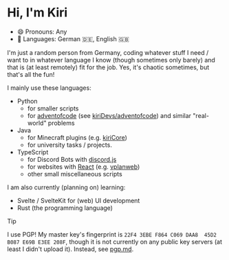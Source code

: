 # Hi, I'm Kiri

- 😄 Pronouns: Any
- :speech_balloon: Languages: German :de:, English :gb:

I'm just a random person from Germany, coding whatever stuff I need / want to in whatever language I know
(though sometimes only barely) and that is (at least remotely) fit for the job.
Yes, it's chaotic sometimes, but that's all the fun!

I mainly use these languages:

- Python
  - for smaller scripts
  - for [adventofcode](https://adventofcode.com) (see [kiriDevs/adventofcode](https://github.com/kiriDevs/adventofcode)) and similar "real-world" problems
- Java
  - for Minecraft plugins (e.g. [kiriCore](https://github.com/kiriDevs/kiriCore))
  - for university tasks / projects.
- TypeScript
  - for Discord Bots with [discord.js](https://github.com/discordjs/discord.js)
  - for websites with [React](https://reactjs.org) (e.g. [vplanweb](https://github.com/kiriDevs/vplanweb))
  - other small miscellaneous scripts

I am also currently (planning on) learning:

- Svelte / SvelteKit for (web) UI development
- Rust (the programming language)

> [!TIP]
> I use PGP! My master key's fingerprint is
> `22F4 3EBE F864 C069 DAA8  45D2 B087 E69B E3EE 208F`, though it is not
> currently on any public key servers (at least I didn't upload it).
> Instead, see [pgp.md](pgp.md).
